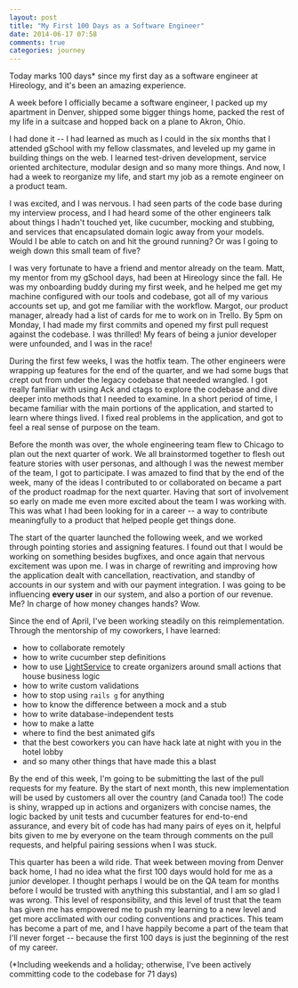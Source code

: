 ```yaml
---
layout: post
title: "My First 100 Days as a Software Engineer"
date: 2014-06-17 07:58
comments: true
categories: journey
---
```


Today marks 100 days* since my first day as a software engineer at Hireology, and it's been an amazing experience.

A week before I officially became a software engineer, I packed up my apartment in Denver, shipped some bigger things home, packed the rest of my life in a suitcase and hopped back on a plane to Akron, Ohio.

I had done it -- I had learned as much as I could in the six months that I attended gSchool with my fellow classmates, and leveled up my game in building things on the web. I learned test-driven development, service oriented architecture, modular design and so many more things. And now, I had a week to reorganize my life, and start my job as a remote engineer on a product team.

<!-- more -->

I was excited, and I was nervous. I had seen parts of the code base during my interview process, and I had heard some of the other engineers talk about things I hadn't touched yet, like cucumber, mocking and stubbing, and services that encapsulated domain logic away from your models. Would I be able to catch on and hit the ground running? Or was I going to weigh down this small team of five?

I was very fortunate to have a friend and mentor already on the team. Matt, my mentor from my gSchool days, had been at Hireology since the fall. He was my onboarding buddy during my first week, and he helped me get my machine configured with our tools and codebase, got all of my various accounts set up, and got me familiar with the workflow. Margot, our product manager, already had a list of cards for me to work on in Trello. By 5pm on Monday, I had made my first commits and opened my first pull request against the codebase. I was thrilled! My fears of being a junior developer were unfounded, and I was in the race!

During the first few weeks, I was the hotfix team. The other engineers were wrapping up features for the end of the quarter, and we had some bugs that crept out from under the legacy codebase that needed wrangled. I got really familiar with using Ack and ctags to explore the codebase and dive deeper into methods that I needed to examine. In a short period of time, I became familiar with the main portions of the application, and started to learn where things lived. I fixed real problems in the application, and got to feel a real sense of purpose on the team.

Before the month was over, the whole engineering team flew to Chicago to plan out the next quarter of work. We all brainstormed together to flesh out feature stories with user personas, and although I was the newest member of the team, I got to participate. I was amazed to find that by the end of the week, many of the ideas I contributed to or collaborated on became a part of the product roadmap for the next quarter. Having that sort of involvement so early on made me even more excited about the team I was working with. This was what I had been looking for in a career -- a way to contribute meaningfully to a product that helped people get things done.

The start of the quarter launched the following week, and we worked through pointing stories and assigning features. I found out that I would be working on something besides bugfixes, and once again that nervous excitement was upon me. I was in charge of rewriting and improving how the application dealt with cancellation, reactivation, and standby of accounts in our system and with our payment integration. I was going to be influencing **every user** in our system, and also a portion of our revenue. Me? In charge of how money changes hands? Wow.

Since the end of April, I've been working steadily on this reimplementation. Through the mentorship of my coworkers, I have learned:

- how to collaborate remotely
- how to write cucumber step definitions
- how to use [LightService](https://github.com/adomokos/light-service) to create organizers around small actions that house business logic
- how to write custom validations
- how to stop using `rails g` for anything
- how to know the difference between a mock and a stub
- how to write database-independent tests
- how to make a latte
- where to find the best animated gifs
- that the best coworkers you can have hack late at night with you in the hotel lobby
- and so many other things that have made this a blast

By the end of this week, I'm going to be submitting the last of the pull requests for my feature. By the start of next month, this new implementation will be used by customers all over the country (and Canada too!) The code is shiny, wrapped up in actions and organizers with concise names, the logic backed by unit tests and cucumber features for end-to-end assurance, and every bit of code has had many pairs of eyes on it, helpful bits given to me by everyone on the team through comments on the pull requests, and helpful pairing sessions when I was stuck.

This quarter has been a wild ride. That week between moving from Denver back home, I had no idea what the first 100 days would hold for me as a junior developer. I thought perhaps I would be on the QA team for months before I would be trusted with anything this substantial, and I am so glad I was wrong. This level of responsibility, and this level of trust that the team has given me has empowered me to push my learning to a new level and get more acclimated with our coding conventions and practices. This team has become a part of me, and I have happily become a part of the team that I'll never forget -- because the first 100 days is just the beginning of the rest of my career.

(*Including weekends and a holiday; otherwise, I've been actively committing code to the codebase for 71 days)
